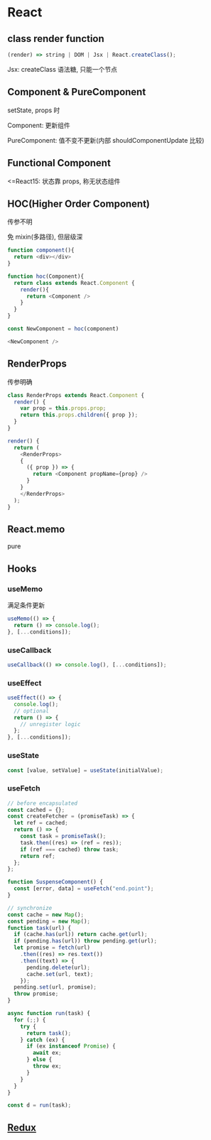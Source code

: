 # React

## class render function

```ts
(render) => string | DOM | Jsx | React.createClass();
```

Jsx: createClass 语法糖, 只能一个节点

## Component & PureComponent

setState, props 时

Component: 更新组件

PureComponent: 值不变不更新(内部 shouldComponentUpdate 比较)

## Functional Component

<=React15: 状态靠 props, 称无状态组件

## HOC(Higher Order Component)

传参不明

免 mixin(多路径), 但层级深

```js
function component(){
  return <div></div>
}

function hoc(Component){
  return class extends React.Component {
    render(){
      return <Component />
    }
  }
}

const NewComponent = hoc(component)

<NewComponent />
```

## RenderProps

传参明确

```js
class RenderProps extends React.Component {
  render() {
    var prop = this.props.prop;
    return this.props.children({ prop });
  }
}
```

```js
render() {
  return (
    <RenderProps>
    {
      ({ prop }) => {
        return <Component propName={prop} />
      }
    }
    </RenderProps>
  );
}
```

## React.memo

pure

## Hooks

### useMemo

满足条件更新

```js
useMemo(() => {
  return () => console.log();
}, [...conditions]);
```

### useCallback

```js
useCallback(() => console.log(), [...conditions]);
```

### useEffect

```js
useEffect(() => {
  console.log();
  // optional
  return () => {
    // unregister logic
  };
}, [...conditions]);
```

### useState

```js
const [value, setValue] = useState(initialValue);
```

### useFetch

```js
// before encapsulated
const cached = {};
const createFetcher = (promiseTask) => {
  let ref = cached;
  return () => {
    const task = promiseTask();
    task.then((res) => (ref = res));
    if (ref === cached) throw task;
    return ref;
  };
};
```

```js
function SuspenseComponent() {
  const [error, data] = useFetch("end.point");
}
```

```js
// synchronize
const cache = new Map();
const pending = new Map();
function task(url) {
  if (cache.has(url)) return cache.get(url);
  if (pending.has(url)) throw pending.get(url);
  let promise = fetch(url)
    .then((res) => res.text())
    .then((text) => {
      pending.delete(url);
      cache.set(url, text);
    });
  pending.set(url, promise);
  throw promise;
}

async function run(task) {
  for (;;) {
    try {
      return task();
    } catch (ex) {
      if (ex instanceof Promise) {
        await ex;
      } else {
        throw ex;
      }
    }
  }
}

const d = run(task);
```

## [Redux](./redux/index.html)
